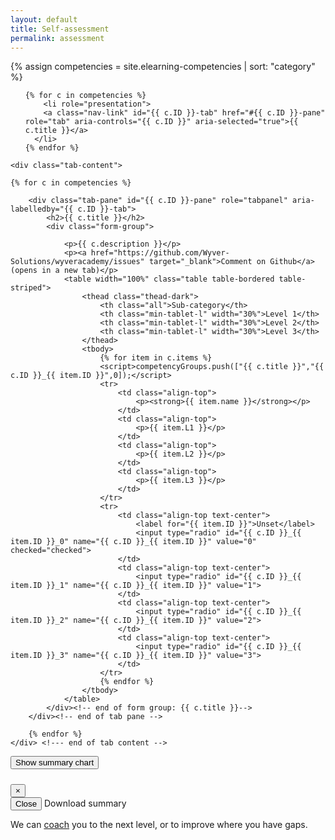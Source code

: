 ```yaml
---
layout: default
title: Self-assessment
permalink: assessment
---
```


{% assign competencies = site.elearning-competencies | sort: "category" %}
<script>var competencyGroups = [];</script>

<div class="row mt-5">
      <div class="col-12">

<div id="smartwizard">
    <!-- Setup tabs -->
    <ul class="nav" id="Tabs" role="tablist">

    {% for c in competencies %}
        <li role="presentation">
        <a class="nav-link" id="{{ c.ID }}-tab" href="#{{ c.ID }}-pane" role="tab" aria-controls="{{ c.ID }}" aria-selected="true">{{ c.title }}</a>
      </li>
    {% endfor %}
</ul>


<form id="assessment">


    <div class="tab-content">

    {% for c in competencies %}

        <div class="tab-pane" id="{{ c.ID }}-pane" role="tabpanel" aria-labelledby="{{ c.ID }}-tab">
            <h2>{{ c.title }}</h2>
            <div class="form-group">

                <p>{{ c.description }}</p>
                <p><a href="https://github.com/Wyver-Solutions/wyveracademy/issues" target="_blank">Comment on Github</a> (opens in a new tab)</p>
                <table width="100%" class="table table-bordered table-striped">
                    <thead class="thead-dark">
                        <th class="all">Sub-category</th>
                        <th class="min-tablet-l" width="30%">Level 1</th>
                        <th class="min-tablet-l" width="30%">Level 2</th>
                        <th class="min-tablet-l" width="30%">Level 3</th>
                    </thead>
                    <tbody>
                        {% for item in c.items %}
                        <script>competencyGroups.push(["{{ c.title }}","{{ c.ID }}_{{ item.ID }}",0]);</script>
                        <tr>
                            <td class="align-top">
                                <p><strong>{{ item.name }}</strong></p>
                            </td>
                            <td class="align-top">
                                <p>{{ item.L1 }}</p>
                            </td>
                            <td class="align-top">
                                <p>{{ item.L2 }}</p>
                            </td>
                            <td class="align-top">
                                <p>{{ item.L3 }}</p>
                            </td>
                        </tr>
                        <tr>
                            <td class="align-top text-center">
                                <label for="{{ item.ID }}">Unset</label>
                                <input type="radio" id="{{ c.ID }}_{{ item.ID }}_0" name="{{ c.ID }}_{{ item.ID }}" value="0" checked="checked">
                            </td>
                            <td class="align-top text-center">
                                <input type="radio" id="{{ c.ID }}_{{ item.ID }}_1" name="{{ c.ID }}_{{ item.ID }}" value="1">
                            </td>
                            <td class="align-top text-center">
                                <input type="radio" id="{{ c.ID }}_{{ item.ID }}_2" name="{{ c.ID }}_{{ item.ID }}" value="2">
                            </td>
                            <td class="align-top text-center">
                                <input type="radio" id="{{ c.ID }}_{{ item.ID }}_3" name="{{ c.ID }}_{{ item.ID }}" value="3">
                            </td>
                        </tr>
                        {% endfor %}
                    </tbody>
                </table>
            </div><!-- end of form group: {{ c.title }}-->
        </div><!-- end of tab pane -->

        {% endfor %}
    </div> <!--- end of tab content -->


<!--<div class="text-center"><button type="submit" class="btn btn-primary">Produce assessment graph</button></div>-->

<!-- Button trigger modal -->
<div class="text-center">
<button type="submit" class="btn btn-primary" data-toggle="modal" data-target="#exampleModal">
  Show summary chart
</button>
</div>


</form>


</div> <!-- end of smartwizard -->

</div> <!-- End of column -->

<!-- Modal -->
<div class="modal fade" id="exampleModal" tabindex="-1" role="dialog" aria-labelledby="exampleModalLabel" aria-hidden="true">
  <div class="modal-dialog modal-xl" role="document">
    <div class="modal-content">
      <div class="modal-header">
        <h5 class="modal-title" id="exampleModalLabel"></h5>
        <button type="button" class="close" data-dismiss="modal" aria-label="Close">
          <span aria-hidden="true">&times;</span>
        </button>
      </div>
      <div class="modal-body">
        <canvas id="radarChart"></canvas>
      </div>
      <div class="modal-footer">
        <button type="button" class="btn btn-secondary" data-dismiss="modal">Close</button>
        <a type="button" id="downloadChart" class="btn btn-primary" download="competency-assessment">Download summary</a>
      </div>
    </div>
  </div>
</div>









</div><!-- end of row-->
<div class="text-center">
    <p>We can <a href="{{ site.baseurl }}/coaching">coach</a> you to the next level, or to improve where you have gaps.</p>
</div>
